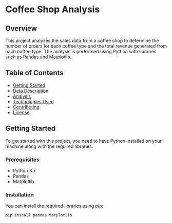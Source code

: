 # Coffee Shop Analysis

## Overview
This project analyzes the sales data from a coffee shop to determine the number of orders for each coffee type and the total revenue generated from each coffee type. The analysis is performed using Python with libraries such as Pandas and Matplotlib.

## Table of Contents
- [Getting Started](#getting-started)
- [Data Description](#data-description)
- [Analysis](#analysis)
- [Technologies Used](#technologies-used)
- [Contributing](#contributing)
- [License](#license)

## Getting Started
To get started with this project, you need to have Python installed on your machine along with the required libraries.

### Prerequisites
- Python 3.x
- Pandas
- Matplotlib

### Installation
You can install the required libraries using pip:

```bash
pip install pandas matplotlib
